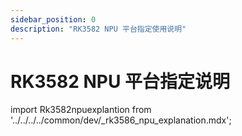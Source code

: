 ```yaml
---
sidebar_position: 0
description: "RK3582 NPU 平台指定使用说明"
---
```


# RK3582 NPU 平台指定说明

import Rk3582npuexplantion from '../../../../common/dev/\_rk3586_npu_explanation.mdx';

<Rk3582npuexplantion />
